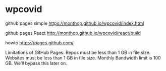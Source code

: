 # wpcovid

github pages simple
    https://monthop.github.io/wpcovid/index.html

github pages React
    http://monthop.github.io/wpcovid/react/build

howto
    https://pages.github.com/
    
Limitations of GitHub Pages:
    Repos must be less than 1 GB in file size.
    Websites must be less than 1 GB in file size.
    Monthly Bandwidth limit is 100 GB. We’ll bypass this later on.
